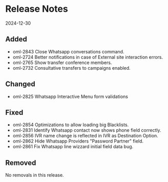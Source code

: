 # Release Notes
2024-12-30

## Added

- oml-2843 Close Whatsapp conversations command.
- oml-2724 Better notifications in case of External site interaction errors.
- oml-2765 Show transfer conference members.
- oml-2732 Consultative transfers to campaigns enabled.

## Changed

- oml-2825 Whatsapp Interactive Menu form validations

## Fixed

- oml-2854 Optimizations to allow loading big Blacklists.
- oml-2831 Identify Whatsapp contact now shows phone field correctly. 
- oml-2856 IVR name change is reflected in IVR as Destination Option.
- oml-2862 Hide Whatsapp Providers "Password Partner" field.
- oml-2861 Fix Whatsapp line wizzard initial field data bug.

## Removed

No removals in this release.

